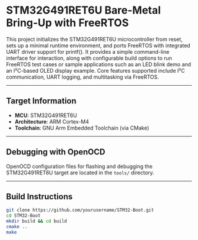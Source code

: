 # STM32G491RET6U Bare-Metal Bring-Up with FreeRTOS

This project initializes the STM32G491RET6U microcontroller from reset, sets up a minimal runtime environment, and ports FreeRTOS with integrated UART driver support for printf(). It provides a simple command-line interface for interaction, along with configurable build options to run FreeRTOS test cases or sample applications such as an LED blink demo and an I²C-based OLED display example. Core features supported include I²C communication, UART logging, and multitasking via FreeRTOS.

---

## Target Information

- **MCU**: STM32G491RET6U  
- **Architecture**: ARM Cortex-M4   
- **Toolchain**: GNU Arm Embedded Toolchain (via CMake)

---

## Debugging with OpenOCD

OpenOCD configuration files for flashing and debugging the STM32G491RET6U target are located in the `tools/` directory.

---


## Build Instructions

```bash
git clone https://github.com/yourusername/STM32-Boot.git
cd STM32-Boot
mkdir build && cd build
cmake ..
make


